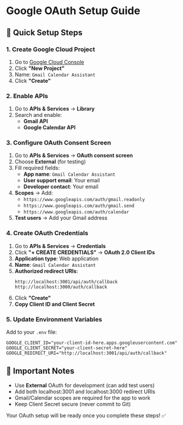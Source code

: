 # Google OAuth Setup Guide

## 🚀 Quick Setup Steps

### 1. **Create Google Cloud Project**
1. Go to [Google Cloud Console](https://console.cloud.google.com/)
2. Click **"New Project"**
3. Name: `Gmail Calendar Assistant`
4. Click **"Create"**

### 2. **Enable APIs**
1. Go to **APIs & Services** → **Library**
2. Search and enable:
   - **Gmail API**
   - **Google Calendar API**

### 3. **Configure OAuth Consent Screen**
1. Go to **APIs & Services** → **OAuth consent screen**
2. Choose **External** (for testing)
3. Fill required fields:
   - **App name**: `Gmail Calendar Assistant`
   - **User support email**: Your email
   - **Developer contact**: Your email
4. **Scopes** → Add:
   - `https://www.googleapis.com/auth/gmail.readonly`
   - `https://www.googleapis.com/auth/gmail.send`
   - `https://www.googleapis.com/auth/calendar`
5. **Test users** → Add your Gmail address

### 4. **Create OAuth Credentials**
1. Go to **APIs & Services** → **Credentials**
2. Click **"+ CREATE CREDENTIALS"** → **OAuth 2.0 Client IDs**
3. **Application type**: Web application
4. **Name**: `Gmail Calendar Assistant`
5. **Authorized redirect URIs**:
   ```
   http://localhost:3001/api/auth/callback
   http://localhost:3000/auth/callback
   ```
6. Click **"Create"**
7. **Copy Client ID and Client Secret**

### 5. **Update Environment Variables**
Add to your `.env` file:
```env
GOOGLE_CLIENT_ID="your-client-id-here.apps.googleusercontent.com"
GOOGLE_CLIENT_SECRET="your-client-secret-here"
GOOGLE_REDIRECT_URI="http://localhost:3001/api/auth/callback"
```

## 🔧 Important Notes
- Use **External** OAuth for development (can add test users)
- Add both localhost:3001 and localhost:3000 redirect URIs
- Gmail/Calendar scopes are required for the app to work
- Keep Client Secret secure (never commit to Git)

Your OAuth setup will be ready once you complete these steps! ✅
